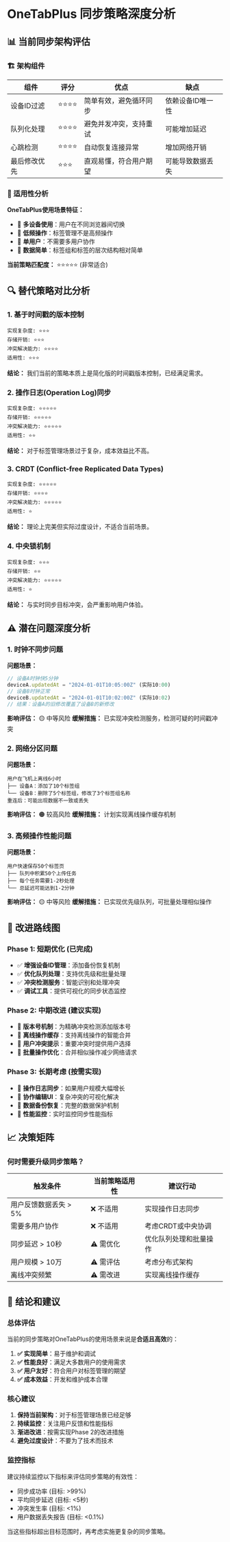 # OneTabPlus 同步策略深度分析

## 📊 当前同步架构评估

### 🏗️ 架构组件

| 组件 | 评分 | 优点 | 缺点 |
|------|------|------|------|
| 设备ID过滤 | ⭐⭐⭐⭐ | 简单有效，避免循环同步 | 依赖设备ID唯一性 |
| 队列化处理 | ⭐⭐⭐⭐ | 避免并发冲突，支持重试 | 可能增加延迟 |
| 心跳检测 | ⭐⭐⭐⭐ | 自动恢复连接异常 | 增加网络开销 |
| 最后修改优先 | ⭐⭐⭐ | 直观易懂，符合用户期望 | 可能导致数据丢失 |

### 🎯 适用性分析

**OneTabPlus使用场景特征：**
- 📱 **多设备使用**：用户在不同浏览器间切换
- 🔄 **低频操作**：标签管理不是高频操作
- 👤 **单用户**：不需要多用户协作
- 💾 **数据简单**：标签组和标签的层次结构相对简单

**当前策略匹配度：** ⭐⭐⭐⭐⭐ (非常适合)

## 🔍 替代策略对比分析

### 1. 基于时间戳的版本控制
```
实现复杂度: ⭐⭐⭐
存储开销: ⭐⭐⭐
冲突解决能力: ⭐⭐⭐⭐
适用性: ⭐⭐⭐
```
**结论：** 我们当前的策略本质上是简化版的时间戳版本控制，已经满足需求。

### 2. 操作日志(Operation Log)同步
```
实现复杂度: ⭐⭐⭐⭐⭐
存储开销: ⭐⭐⭐⭐⭐
冲突解决能力: ⭐⭐⭐⭐⭐
适用性: ⭐⭐
```
**结论：** 对于标签管理场景过于复杂，成本效益比不高。

### 3. CRDT (Conflict-free Replicated Data Types)
```
实现复杂度: ⭐⭐⭐⭐⭐
存储开销: ⭐⭐⭐⭐
冲突解决能力: ⭐⭐⭐⭐⭐
适用性: ⭐
```
**结论：** 理论上完美但实际过度设计，不适合当前场景。

### 4. 中央锁机制
```
实现复杂度: ⭐⭐⭐
存储开销: ⭐⭐
冲突解决能力: ⭐⭐⭐⭐⭐
适用性: ⭐
```
**结论：** 与实时同步目标冲突，会严重影响用户体验。

## ⚠️ 潜在问题深度分析

### 1. 时钟不同步问题
**问题场景：**
```javascript
// 设备A时钟快5分钟
deviceA.updatedAt = "2024-01-01T10:05:00Z" (实际10:00)
// 设备B时钟正常
deviceB.updatedAt = "2024-01-01T10:02:00Z" (实际10:02)
// 结果：设备A的旧修改覆盖了设备B的新修改
```
**影响评估：** 🟡 中等风险
**缓解措施：** 已实现冲突检测服务，检测可疑的时间戳冲突

### 2. 网络分区问题
**问题场景：**
```
用户在飞机上离线6小时
├── 设备A：添加了10个标签组
└── 设备B：删除了5个标签组，修改了3个标签组名称
重连后：可能出现数据不一致或丢失
```
**影响评估：** 🟠 较高风险
**缓解措施：** 计划实现离线操作缓存机制

### 3. 高频操作性能问题
**问题场景：**
```
用户快速保存50个标签页
├── 队列中积累50个上传任务
├── 每个任务需要1-2秒处理
└── 总延迟可能达到1-2分钟
```
**影响评估：** 🟡 中等风险
**缓解措施：** 已实现优先级队列，可批量处理相似操作

## 🚀 改进路线图

### Phase 1: 短期优化 (已完成)
- ✅ **增强设备ID管理**：添加备份恢复机制
- ✅ **优化队列处理**：支持优先级和批量处理
- ✅ **冲突检测服务**：智能识别和处理冲突
- ✅ **调试工具**：提供可视化的同步状态监控

### Phase 2: 中期改进 (建议实现)
- 🔄 **版本号机制**：为精确冲突检测添加版本号
- 🔄 **离线操作缓存**：支持离线操作的智能合并
- 🔄 **用户冲突提示**：重要冲突时提供用户选择
- 🔄 **批量操作优化**：合并相似操作减少网络请求

### Phase 3: 长期考虑 (按需实现)
- 🚀 **操作日志同步**：如果用户规模大幅增长
- 🚀 **协作编辑UI**：复杂冲突的可视化解决
- 🚀 **数据备份恢复**：完整的数据保护机制
- 🚀 **性能监控**：实时监控同步性能指标

## 📈 决策矩阵

### 何时需要升级同步策略？

| 触发条件 | 当前策略适用性 | 建议行动 |
|----------|----------------|----------|
| 用户反馈数据丢失 > 5% | ❌ 不适用 | 实现操作日志同步 |
| 需要多用户协作 | ❌ 不适用 | 考虑CRDT或中央协调 |
| 同步延迟 > 10秒 | ⚠️ 需优化 | 优化队列处理和批量操作 |
| 用户规模 > 10万 | ⚠️ 需评估 | 考虑分布式架构 |
| 离线冲突频繁 | ⚠️ 需改进 | 实现离线操作缓存 |

## 🎯 结论和建议

### 总体评估
当前的同步策略对OneTabPlus的使用场景来说是**合适且高效**的：

1. **✅ 实现简单**：易于维护和调试
2. **✅ 性能良好**：满足大多数用户的使用需求
3. **✅ 用户友好**：符合用户对标签管理的期望
4. **✅ 成本效益**：开发和维护成本合理

### 核心建议
1. **保持当前架构**：对于标签管理场景已经足够
2. **持续监控**：关注用户反馈和性能指标
3. **渐进改进**：按需实现Phase 2的改进措施
4. **避免过度设计**：不要为了技术而技术

### 监控指标
建议持续监控以下指标来评估同步策略的有效性：
- 同步成功率 (目标: >99%)
- 平均同步延迟 (目标: <5秒)
- 冲突发生率 (目标: <1%)
- 用户数据丢失报告 (目标: <0.1%)

当这些指标超出目标范围时，再考虑实施更复杂的同步策略。
